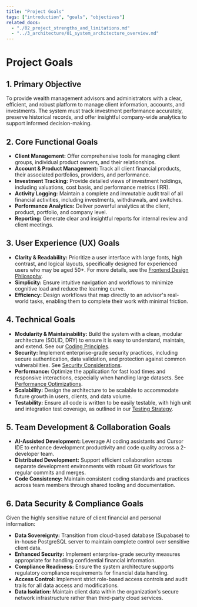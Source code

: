 ```yaml
---
title: "Project Goals"
tags: ["introduction", "goals", "objectives"]
related_docs:
  - "./02_project_strengths_and_limitations.md"
  - "../3_architecture/01_system_architecture_overview.md"
---
```

# Project Goals

## 1. Primary Objective

To provide wealth management advisors and administrators with a clear, efficient, and robust platform to manage client information, accounts, and investments. The system must track investment performance accurately, preserve historical records, and offer insightful company-wide analytics to support informed decision-making.

## 2. Core Functional Goals

- **Client Management:** Offer comprehensive tools for managing client groups, individual product owners, and their relationships.
- **Account & Product Management:** Track all client financial products, their associated portfolios, providers, and performance.
- **Investment Tracking:** Provide detailed views of investment holdings, including valuations, cost basis, and performance metrics (IRR).
- **Activity Logging:** Maintain a complete and immutable audit trail of all financial activities, including investments, withdrawals, and switches.
- **Performance Analytics:** Deliver powerful analytics at the client, product, portfolio, and company level.
- **Reporting:** Generate clear and insightful reports for internal review and client meetings.

## 3. User Experience (UX) Goals

- **Clarity & Readability:** Prioritize a user interface with large fonts, high contrast, and logical layouts, specifically designed for experienced users who may be aged 50+. For more details, see the [Frontend Design Philosophy](../5_frontend_guide/01_design_philosophy.md).
- **Simplicity:** Ensure intuitive navigation and workflows to minimize cognitive load and reduce the learning curve.
- **Efficiency:** Design workflows that map directly to an advisor's real-world tasks, enabling them to complete their work with minimal friction.

## 4. Technical Goals

- **Modularity & Maintainability:** Build the system with a clean, modular architecture (SOLID, DRY) to ensure it is easy to understand, maintain, and extend. See our [Coding Principles](../4_development_standards/01_coding_principles.md).
- **Security:** Implement enterprise-grade security practices, including secure authentication, data validation, and protection against common vulnerabilities. See [Security Considerations](../6_advanced/01_security_considerations.md).
- **Performance:** Optimize the application for fast load times and responsive interactions, especially when handling large datasets. See [Performance Optimizations](../6_advanced/02_performance_optimizations.md).
- **Scalability:** Design the architecture to be scalable to accommodate future growth in users, clients, and data volume.
- **Testability:** Ensure all code is written to be easily testable, with high unit and integration test coverage, as outlined in our [Testing Strategy](../4_development_standards/03_testing_strategy.md).

## 5. Team Development & Collaboration Goals

- **AI-Assisted Development:** Leverage AI coding assistants and Cursor IDE to enhance development productivity and code quality across a 2-developer team.
- **Distributed Development:** Support efficient collaboration across separate development environments with robust Git workflows for regular commits and merges.
- **Code Consistency:** Maintain consistent coding standards and practices across team members through shared tooling and documentation.

## 6. Data Security & Compliance Goals

Given the highly sensitive nature of client financial and personal information:

- **Data Sovereignty:** Transition from cloud-based database (Supabase) to in-house PostgreSQL server to maintain complete control over sensitive client data.
- **Enhanced Security:** Implement enterprise-grade security measures appropriate for handling confidential financial information.
- **Compliance Readiness:** Ensure the system architecture supports regulatory compliance requirements for financial data handling.
- **Access Control:** Implement strict role-based access controls and audit trails for all data access and modifications.
- **Data Isolation:** Maintain client data within the organization's secure network infrastructure rather than third-party cloud services. 